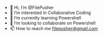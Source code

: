 - 👋 Hi, I’m @FilePusher
- 👀 I’m interested in Collaborative Coding
- 🌱 I’m currently learning Powershell
- 💞️ I’m looking to collaborate on Powershell
- 📫 How to reach me filepusher@gmail.com

<!---
FilePusher/FilePusher is a ✨ special ✨ repository because its `README.md` (this file) appears on your GitHub profile.
You can click the Preview link to take a look at your changes.
--->
